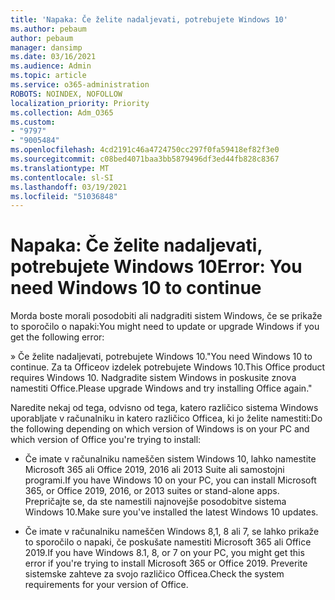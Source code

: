 ```yaml
---
title: 'Napaka: Če želite nadaljevati, potrebujete Windows 10'
ms.author: pebaum
author: pebaum
manager: dansimp
ms.date: 03/16/2021
ms.audience: Admin
ms.topic: article
ms.service: o365-administration
ROBOTS: NOINDEX, NOFOLLOW
localization_priority: Priority
ms.collection: Adm_O365
ms.custom:
- "9797"
- "9005484"
ms.openlocfilehash: 4cd2191c46a4724750cc297f0fa59418ef82f3e0
ms.sourcegitcommit: c08bed4071baa3bb5879496df3ed44fb828c8367
ms.translationtype: MT
ms.contentlocale: sl-SI
ms.lasthandoff: 03/19/2021
ms.locfileid: "51036848"
---
```

# <a name="error-you-need-windows-10-to-continue"></a><span data-ttu-id="79ef3-102">Napaka: Če želite nadaljevati, potrebujete Windows 10</span><span class="sxs-lookup"><span data-stu-id="79ef3-102">Error: You need Windows 10 to continue</span></span>

<span data-ttu-id="79ef3-103">Morda boste morali posodobiti ali nadgraditi sistem Windows, če se prikaže to sporočilo o napaki:</span><span class="sxs-lookup"><span data-stu-id="79ef3-103">You might need to update or upgrade Windows if you get the following error:</span></span>

<span data-ttu-id="79ef3-104">» Če želite nadaljevati, potrebujete Windows 10.</span><span class="sxs-lookup"><span data-stu-id="79ef3-104">"You need Windows 10 to continue.</span></span> <span data-ttu-id="79ef3-105">Za ta Officeov izdelek potrebujete Windows 10.</span><span class="sxs-lookup"><span data-stu-id="79ef3-105">This Office product requires Windows 10.</span></span> <span data-ttu-id="79ef3-106">Nadgradite sistem Windows in poskusite znova namestiti Office.</span><span class="sxs-lookup"><span data-stu-id="79ef3-106">Please upgrade Windows and try installing Office again."</span></span>

<span data-ttu-id="79ef3-107">Naredite nekaj od tega, odvisno od tega, katero različico sistema Windows uporabljate v računalniku in katero različico Officea, ki jo želite namestiti:</span><span class="sxs-lookup"><span data-stu-id="79ef3-107">Do the following depending on which version of Windows is on your PC and which version of Office you're trying to install:</span></span>

- <span data-ttu-id="79ef3-108">Če imate v računalniku nameščen sistem Windows 10, lahko namestite Microsoft 365 ali Office 2019, 2016 ali 2013 Suite ali samostojni programi.</span><span class="sxs-lookup"><span data-stu-id="79ef3-108">If you have Windows 10 on your PC, you can install Microsoft 365, or Office 2019, 2016, or 2013 suites or stand-alone apps.</span></span> <span data-ttu-id="79ef3-109">Prepričajte se, da ste namestili najnovejše posodobitve sistema Windows 10.</span><span class="sxs-lookup"><span data-stu-id="79ef3-109">Make sure you've installed the latest Windows 10 updates.</span></span>

- <span data-ttu-id="79ef3-110">Če imate v računalniku nameščen Windows 8,1, 8 ali 7, se lahko prikaže to sporočilo o napaki, če poskušate namestiti Microsoft 365 ali Office 2019.</span><span class="sxs-lookup"><span data-stu-id="79ef3-110">If you have Windows 8.1, 8, or 7 on your PC, you might get this error if you're trying to install Microsoft 365 or Office 2019.</span></span> <span data-ttu-id="79ef3-111">Preverite sistemske zahteve za svojo različico Officea.</span><span class="sxs-lookup"><span data-stu-id="79ef3-111">Check the system requirements for your version of Office.</span></span>